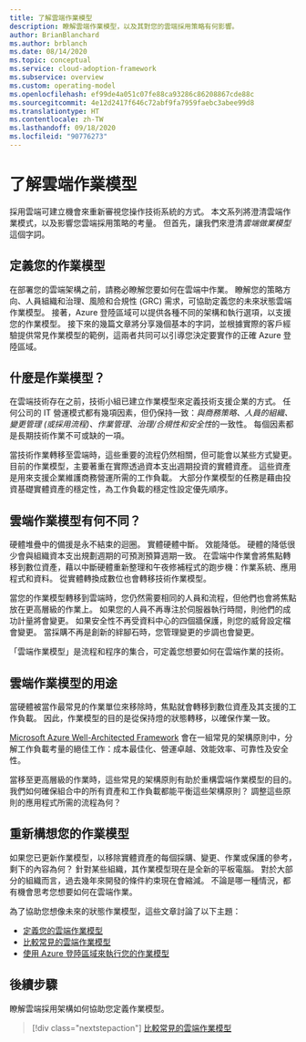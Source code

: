 ```yaml
---
title: 了解雲端作業模型
description: 瞭解雲端作業模型，以及其對您的雲端採用策略有何影響。
author: BrianBlanchard
ms.author: brblanch
ms.date: 08/14/2020
ms.topic: conceptual
ms.service: cloud-adoption-framework
ms.subservice: overview
ms.custom: operating-model
ms.openlocfilehash: ef99de4a051c07fe88ca93286c86208867cde88c
ms.sourcegitcommit: 4e12d2417f646c72abf9fa7959faebc3abee99d8
ms.translationtype: HT
ms.contentlocale: zh-TW
ms.lasthandoff: 09/18/2020
ms.locfileid: "90776273"
---
```

<!-- docutune:casing GRC -->
<!-- cspell:ignore reimagine -->

# <a name="understand-cloud-operating-models"></a>了解雲端作業模型

採用雲端可建立機會來重新審視您操作技術系統的方式。 本文系列將澄清雲端作業模式，以及影響您雲端採用策略的考量。 但首先，讓我們來澄清*雲端做業模型*這個字詞。

## <a name="define-your-operating-model"></a>定義您的作業模型

在部署您的雲端架構之前，請務必瞭解您要如何在雲端中作業。 瞭解您的策略方向、人員組織和治理、風險和合規性 (GRC) 需求，可協助定義您的未來狀態雲端作業模型。 接著，Azure 登陸區域可以提供各種不同的架構和執行選項，以支援您的作業模型。 接下來的幾篇文章將分享幾個基本的字詞，並根據實際的客戶經驗提供常見作業模型的範例，這兩者共同可以引導您決定要實作的正確 Azure 登陸區域。

## <a name="what-is-an-operating-model"></a>什麼是作業模型？

在雲端技術存在之前，技術小組已建立作業模型來定義技術支援企業的方式。 任何公司的 IT 營運模式都有幾項因素，但仍保持一致：*與商務策略、人員的組織、變更管理 (或採用流程)、作業管理、治理/合規性和安全性*的一致性。 每個因素都是長期技術作業不可或缺的一項。

當技術作業轉移至雲端時，這些重要的流程仍然相關，但可能會以某些方式變更。 目前的作業模型，主要著重在實際透過資本支出週期投資的實體資產。 這些資產是用來支援企業維護商務營運所需的工作負載。 大部分作業模型的任務是藉由投資基礎實體資產的穩定性，為工作負載的穩定性設定優先順序。

## <a name="how-is-a-cloud-operating-model-different"></a>雲端作業模型有何不同？

硬體堆疊中的備援是永不結束的迴圈。 實體硬體中斷。 效能降低。 硬體的降低很少會與組織資本支出規劃週期的可預測預算週期一致。 在雲端中作業會將焦點轉移到數位資產，藉以中斷硬體重新整理和午夜修補程式的跑步機：作業系統、應用程式和資料。 從實體轉換成數位也會轉移技術作業模型。

當您的作業模型轉移到雲端時，您仍然需要相同的人員和流程，但他們也會將焦點放在更高層級的作業上。 如果您的人員不再專注於伺服器執行時間，則他們的成功計量將會變更。 如果安全性不再受資料中心的四個牆保護，則您的威脅設定檔會變更。 當採購不再是創新的絆腳石時，您管理變更的步調也會變更。

「雲端作業模型」是流程和程序的集合，可定義您想要如何在雲端作業的技術。

## <a name="purpose-of-a-cloud-operating-model"></a>雲端作業模型的用途

當硬體被當作最常見的作業單位來移除時，焦點就會轉移到數位資產及其支援的工作負載。 因此，作業模型的目的是從保持燈的狀態轉移，以確保作業一致。

[Microsoft Azure Well-Architected Framework](/azure/architecture/framework/) 會在一組常見的架構原則中，分解工作負載考量的絕佳工作：成本最佳化、營運卓越、效能效率、可靠性及安全性。

當移至更高層級的作業時，這些常見的架構原則有助於重構雲端作業模型的目的。 我們如何確保組合中的所有資產和工作負載都能平衡這些架構原則？ 調整這些原則的應用程式所需的流程為何？

## <a name="reimagine-your-operating-model"></a>重新構想您的作業模型

如果您已更新作業模型，以移除實體資產的每個採購、變更、作業或保護的參考，剩下的內容為何？ 針對某些組織，其作業模型現在是全新的平板電腦。 對於大部分的組織而言，過去幾年來開發的條件約束現在會縮減。 不論是哪一種情況，都有機會思考您想要如何在雲端作業。

為了協助您想像未來的狀態作業模型，這些文章討論了以下主題：

- [定義您的雲端作業模型](./define.md)
- [比較常見的雲端作業模型](./compare.md)
- [使用 Azure 登陸區域來執行您的作業模型](../ready/landing-zone/implementation-options.md)

## <a name="next-steps"></a>後續步驟

瞭解雲端採用架構如何協助您定義作業模型。

> [!div class="nextstepaction"]
> [比較常見的雲端作業模型](./compare.md)
